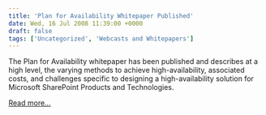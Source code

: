 ```yaml
---
title: 'Plan for Availability Whitepaper Published'
date: Wed, 16 Jul 2008 11:39:00 +0000
draft: false
tags: ['Uncategorized', 'Webcasts and Whitepapers']
---
```


The Plan for Availability whitepaper has been published and describes at a high level, the varying methods to achieve high-availability, associated costs, and challenges specific to designing a high-availability solution for Microsoft SharePoint Products and Technologies.

[Read more...](http://technet.microsoft.com/en-us/library/cc748824(TechNet.10).aspx)